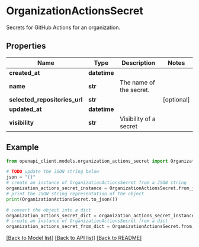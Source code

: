 # OrganizationActionsSecret

Secrets for GitHub Actions for an organization.

## Properties

Name | Type | Description | Notes
------------ | ------------- | ------------- | -------------
**created_at** | **datetime** |  | 
**name** | **str** | The name of the secret. | 
**selected_repositories_url** | **str** |  | [optional] 
**updated_at** | **datetime** |  | 
**visibility** | **str** | Visibility of a secret | 

## Example

```python
from openapi_client.models.organization_actions_secret import OrganizationActionsSecret

# TODO update the JSON string below
json = "{}"
# create an instance of OrganizationActionsSecret from a JSON string
organization_actions_secret_instance = OrganizationActionsSecret.from_json(json)
# print the JSON string representation of the object
print(OrganizationActionsSecret.to_json())

# convert the object into a dict
organization_actions_secret_dict = organization_actions_secret_instance.to_dict()
# create an instance of OrganizationActionsSecret from a dict
organization_actions_secret_from_dict = OrganizationActionsSecret.from_dict(organization_actions_secret_dict)
```
[[Back to Model list]](../README.md#documentation-for-models) [[Back to API list]](../README.md#documentation-for-api-endpoints) [[Back to README]](../README.md)


